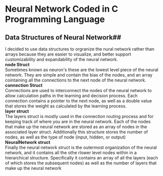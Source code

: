 # Neural Network Coded in C Programming Language<br>
## Data Structures of Neural Network##<br>
I decided to use data structures to orgranize the nural network rather than arrays because they are easier to visualize, and better support customizability and expandability of the neural network.<br>
**node Struct**<br>
Sometimes known as neuron's these are the lowest level piece of the neural network. They are simple and contain the bias of the nodes, and an array cointaining all the connections to the next node of the neural network.
**connection Struct**<br>
Connections are used to interconnect the nodes of the neural network to allow calculation paths in the learning and decision process. Each connection contains a pointer to the next node, as well as a double value that stores the weight as calculated by the learning process.<br>
**layer struct**<br>
The layers struct is mostly used in the connection routing process and for keeping track of where you are in the neural network. Each of the nodes that make up the neural network are stored as an array of nodes in the associated layer struct. Additionally this structure stores the number of nodes, as well as the type of node (input, hidden, or output)<br>
**NeuralNetwork struct**<br>
Finally the neural network struct is the outermost organization of the neural network, and it contains all the othe rlower level nodes within in a hierarchical structure. Specifically it contains an array of all the layers (each of which stores the subsequent nodes) as well as the number of layers that make up the neural network<br>
